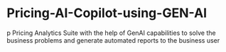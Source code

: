 # Pricing-AI-Copilot-using-GEN-AI
p Pricing Analytics Suite with the help of GenAI capabilities to solve the business problems and generate automated reports to the business user

